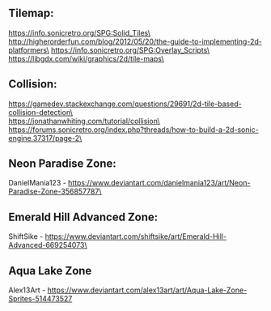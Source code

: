 ## Tilemap:

https://info.sonicretro.org/SPG:Solid_Tiles\
http://higherorderfun.com/blog/2012/05/20/the-guide-to-implementing-2d-platformers\
https://info.sonicretro.org/SPG:Overlay_Scripts\
https://libgdx.com/wiki/graphics/2d/tile-maps\

## Collision:

https://gamedev.stackexchange.com/questions/29691/2d-tile-based-collision-detection\    
https://jonathanwhiting.com/tutorial/collision\
https://forums.sonicretro.org/index.php?threads/how-to-build-a-2d-sonic-engine.37317/page-2\

## Neon Paradise Zone:

DanielMania123 - https://www.deviantart.com/danielmania123/art/Neon-Paradise-Zone-356857787\

## Emerald Hill Advanced Zone:

ShiftSike - https://www.deviantart.com/shiftsike/art/Emerald-Hill-Advanced-669254073\

## Aqua Lake Zone

Alex13Art - https://www.deviantart.com/alex13art/art/Aqua-Lake-Zone-Sprites-514473527